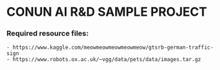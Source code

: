 
# CONUN AI R&D SAMPLE PROJECT


### Required resource files:
	- https://www.kaggle.com/meowmeowmeowmeowmeow/gtsrb-german-traffic-sign
	- https://www.robots.ox.ac.uk/~vgg/data/pets/data/images.tar.gz
